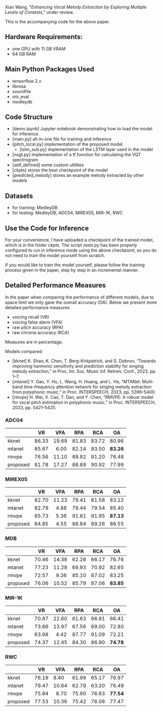 Xian Wang, "*Enhancing Vocal Melody Extraction by Exploring Multiple Levels of Contexts*," under review.

This is the accompanying code for the above paper.

## Hardware Requirements:
- one GPU with 11 GB VRAM
- 64 GB RAM

## Main Python Packages Used
- tensorflow 2.x
- librosa
- soundfile
- mir_eval
- medleydb

## Code Structure
- [demo.ipynb] Jupyter notebook demonstrating how to load the model for inference. 
- [main.py] all-in-one file for training and inference
- [pitch_local.py] implementation of the proposed model
    - [lstm_sub.py] implementation of the LSTM layer used in the model
- [nsgt.py] implementation of a tf function for calculating the VQT spectrogram
- [self_defined] some custom utilities
- [ckpts] stores the best checkpoint of the model
- [predicted_melody] stores an example melody extracted by other models

## Datasets
- for training: MedleyDB
- for testing: MedleyDB, ADC04, MIREX05, MIR-1K, RWC

## Use the Code for Inference
For your convenience, I have uploaded a checkpoint of the trained model, which is in the folder *ckpts*.
The script *main.py* has been properly configured to run in inference mode using the above checkpoint, so you do not need
to train the model yourself from scratch.

If you would like to train the model yourself, please follow the training process given in the paper, step by step in an
incremental manner.

## Detailed Performance Measures
In the paper when comparing the performance of different models, due to space limit we only gave the overall accuracy (OA).
Below we present more detailed performance measures:
- voicing recall (VR)
- voicing false alarm (VFA)
- raw pitch accuracy (RPA)
- raw chroma accuracy (RCA)

Measures are in percentage.

Models compared: 
- [kknet] K. Shao, K. Chen, T. Berg-Kirkpatrick, and S. Dubnov, “Towards improving harmonic sensitivity and prediction stability for singing melody extraction,” in Proc. Int. Soc. Music Inf. Retriev. Conf., 2023, pp. 1–7. 
- [mtanet] Y. Gao, Y. Hu, L. Wang, H. Huang, and L. He, “MTANet: Multi-band time-frequency attention network for singing melody extraction from polyphonic music,” in Proc. INTERSPEECH, 2023, pp. 5396–5400. 
- [rmvpe] H. Wei, X. Cao, T. Dan, and Y. Chen, “RMVPE: A robust model for vocal pitch estimation in polyphonic music,” in Proc. INTERSPEECH, 2023, pp. 5421–5425.


 
### ADC04 
|          | VR    | VFA         | RPA   | RCA   | OA        |
|----------|-------|-------------|-------|-------|-----------|
| kknet    | 86.33 | 19.69       | 81.83 | 83.72 | 80.96     |
| mtanet   | 85.67 | &nbsp; 6.00 | 82.14 | 83.50 | **83.26** |
| rmvpe    | 76.56 | 11.10       | 89.82 | 91.20 | 76.48     |
| proposed | 81.78 | 17.27       | 88.89 | 90.92 | 77.99     |

### MIREX05 
|          | VR    | VFA         | RPA   | RCA   | OA        |
|----------|-------|-------------|-------|-------|-----------|
| kknet    | 82.70 | 11.23       | 79.41 | 81.58 | 83.12     |
| mtanet   | 82.79 | &nbsp; 4.88 | 79.44 | 79.54 | 85.40     |
| rmvpe    | 85.73 | &nbsp; 5.36 | 91.81 | 91.95 | **87.13** |
| proposed | 84.85 | &nbsp; 4.55 | 88.84 | 89.26 | 86.55     |

### MDB
|          | VR    | VFA         | RPA   | RCA   | OA        |
|----------|-------|-------------|-------|-------|-----------|
| kknet    | 70.46 | 14.38       | 62.28 | 66.17 | 76.76     |
| mtanet   | 77.23 | 11.28       | 69.93 | 70.92 | 82.65     |
| rmvpe    | 72.57 | &nbsp; 9.36 | 85.10 | 87.02 | 83.25     |
| proposed | 76.06 | 10.52       | 85.79 | 87.06 | **83.85** |

### MIR-1K
|          | VR    | VFA   | RPA   | RCA   | OA        |
|----------|-------|-------|-------|-------|-----------|
| kknet    | 70.87 | 22.60 | 61.63 | 66.91 | 66.41     |
| mtanet   | 73.66 | 13.97 | 67.56 | 69.00 | 72.80     |
| rmvpe    | 63.98 | &nbsp; 4.42  | 87.77 | 91.09 | 72.21     |
| proposed | 74.37 |  12.45     |  84.30     | 86.90      | **74.78** |

### RWC 
|          | VR    | VFA         | RPA   | RCA   | OA        |
|----------|-------|-------------|-------|-------|-----------|
| kknet    | 76.19 | 8.40        | 61.99 | 65.17 | 76.97     |
| mtanet   | 79.47 | 10.64       | 62.79 | 63.20 | 76.49     |
| rmvpe    | 75.84 | &nbsp; 8.70 | 75.90 | 76.63 | **77.54** |
| proposed | 77.53 | 10.36       | 75.42 | 76.08 | 77.47     |